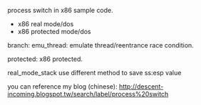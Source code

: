 process switch in x86 sample code.
* x86 real mode/dos
* x86 protected mode/dos

branch:
emu_thread:
  emulate thread/reentrance race condition.

protected:
  x86 protected.

real_mode_stack
  use different method to save ss:esp value

you can reference my blog (chinese):
http://descent-incoming.blogspot.tw/search/label/process%20switch
